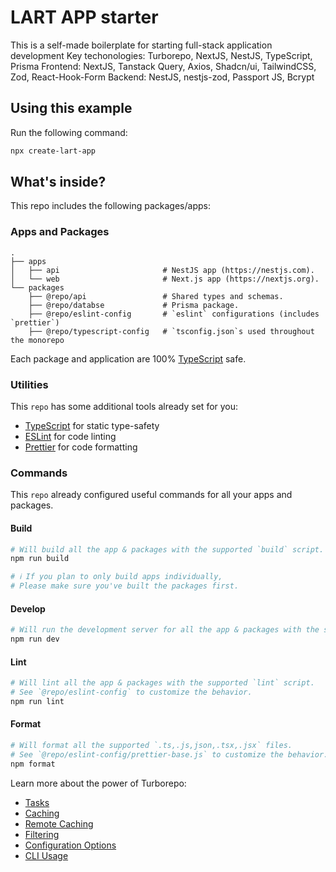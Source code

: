 # LART APP starter

This is a self-made boilerplate for starting full-stack application development
Key techonologies: Turborepo, NextJS, NestJS, TypeScript, Prisma
Frontend: NextJS, Tanstack Query, Axios, Shadcn/ui, TailwindCSS, Zod, React-Hook-Form
Backend: NestJS, nestjs-zod, Passport JS, Bcrypt
## Using this example

Run the following command:

```bash
npx create-lart-app
```

## What's inside?

This repo includes the following packages/apps:

### Apps and Packages

    .
    ├── apps
    │   ├── api                       # NestJS app (https://nestjs.com).
    │   └── web                       # Next.js app (https://nextjs.org).
    └── packages
        ├── @repo/api                 # Shared types and schemas.
        ├── @repo/databse             # Prisma package.
        ├── @repo/eslint-config       # `eslint` configurations (includes `prettier`)
        ├── @repo/typescript-config   # `tsconfig.json`s used throughout the monorepo

Each package and application are 100% [TypeScript](https://www.typescriptlang.org/) safe.

### Utilities

This `repo` has some additional tools already set for you:

- [TypeScript](https://www.typescriptlang.org/) for static type-safety
- [ESLint](https://eslint.org/) for code linting
- [Prettier](https://prettier.io) for code formatting

### Commands

This `repo` already configured useful commands for all your apps and packages.

#### Build

```bash
# Will build all the app & packages with the supported `build` script.
npm run build

# ℹ️ If you plan to only build apps individually,
# Please make sure you've built the packages first.
```

#### Develop

```bash
# Will run the development server for all the app & packages with the supported `dev` script.
npm run dev
```

#### Lint

```bash
# Will lint all the app & packages with the supported `lint` script.
# See `@repo/eslint-config` to customize the behavior.
npm run lint
```

#### Format

```bash
# Will format all the supported `.ts,.js,json,.tsx,.jsx` files.
# See `@repo/eslint-config/prettier-base.js` to customize the behavior.
npm format
```

Learn more about the power of Turborepo:

- [Tasks](https://turborepo.com/docs/crafting-your-repository/running-tasks)
- [Caching](https://turborepo.com/docs/crafting-your-repository/caching)
- [Remote Caching](https://turborepo.com/docs/core-concepts/remote-caching)
- [Filtering](https://turborepo.com/docs/crafting-your-repository/running-tasks#using-filters)
- [Configuration Options](https://turborepo.com/docs/reference/configuration)
- [CLI Usage](https://turborepo.com/docs/reference/command-line-reference)
